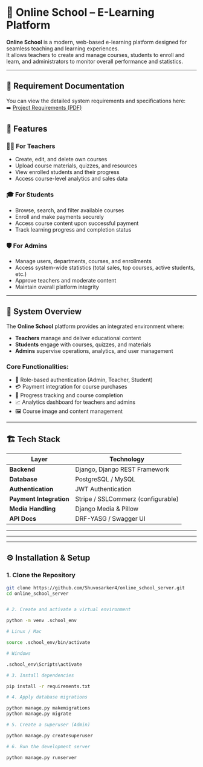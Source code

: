 # 🏫 Online School – E-Learning Platform

**Online School** is a modern, web-based e-learning platform designed for seamless teaching and learning experiences.  
It allows teachers to create and manage courses, students to enroll and learn, and administrators to monitor overall performance and statistics.

---

## 📘 Requirement Documentation

You can view the detailed system requirements and specifications here:  
➡️ [Project Requirements (PDF)](./Online_School_requirements.pdf)

## 🚀 Features

### 👨‍🏫 For Teachers

- Create, edit, and delete own courses
- Upload course materials, quizzes, and resources
- View enrolled students and their progress
- Access course-level analytics and sales data

### 🎓 For Students

- Browse, search, and filter available courses
- Enroll and make payments securely
- Access course content upon successful payment
- Track learning progress and completion status

### 🛡️ For Admins

- Manage users, departments, courses, and enrollments
- Access system-wide statistics (total sales, top courses, active students, etc.)
- Approve teachers and moderate content
- Maintain overall platform integrity

---

## 🧩 System Overview

The **Online School** platform provides an integrated environment where:

- **Teachers** manage and deliver educational content
- **Students** engage with courses, quizzes, and materials
- **Admins** supervise operations, analytics, and user management

### Core Functionalities:

- 🔐 Role-based authentication (Admin, Teacher, Student)
- 💳 Payment integration for course purchases
- 🧠 Progress tracking and course completion
- 📈 Analytics dashboard for teachers and admins
- 🖼️ Course image and content management

---

## 🏗️ Tech Stack

| Layer                   | Technology                         |
| ----------------------- | ---------------------------------- |
| **Backend**             | Django, Django REST Framework      |
| **Database**            | PostgreSQL / MySQL                 |
| **Authentication**      | JWT Authentication                 |
| **Payment Integration** | Stripe / SSLCommerz (configurable) |
| **Media Handling**      | Django Media & Pillow              |
| **API Docs**            | DRF-YASG / Swagger UI              |

---

---

---

## ⚙️ Installation & Setup

### 1. Clone the Repository

```bash
git clone https://github.com/Shuvosarker4/online_school_server.git
cd online_school_server


# 2. Create and activate a virtual environment

python -m venv .school_env

# Linux / Mac

source .school_env/bin/activate

# Windows

.school_env\Scripts\activate

# 3. Install dependencies

pip install -r requirements.txt

# 4. Apply database migrations

python manage.py makemigrations
python manage.py migrate

# 5. Create a superuser (Admin)

python manage.py createsuperuser

# 6. Run the development server

python manage.py runserver
```
